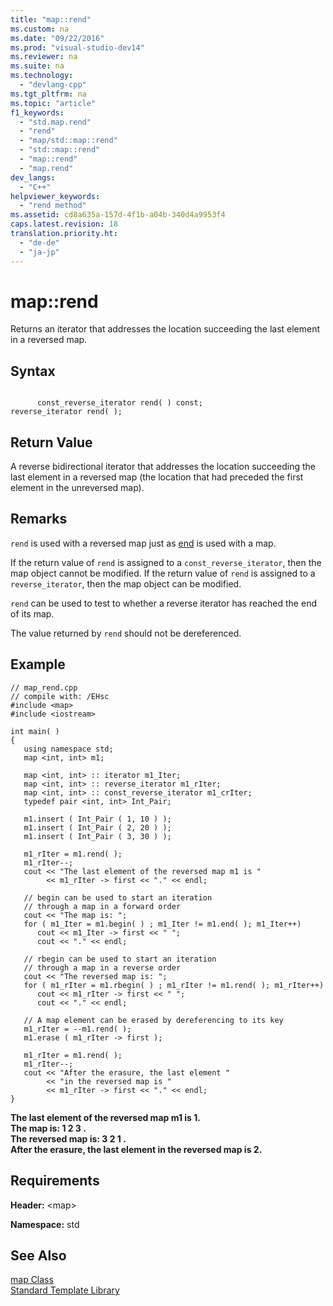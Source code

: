 ```yaml
---
title: "map::rend"
ms.custom: na
ms.date: "09/22/2016"
ms.prod: "visual-studio-dev14"
ms.reviewer: na
ms.suite: na
ms.technology: 
  - "devlang-cpp"
ms.tgt_pltfrm: na
ms.topic: "article"
f1_keywords: 
  - "std.map.rend"
  - "rend"
  - "map/std::map::rend"
  - "std::map::rend"
  - "map::rend"
  - "map.rend"
dev_langs: 
  - "C++"
helpviewer_keywords: 
  - "rend method"
ms.assetid: cd8a635a-157d-4f1b-a04b-340d4a9953f4
caps.latest.revision: 18
translation.priority.ht: 
  - "de-de"
  - "ja-jp"
---
```

# map::rend
Returns an iterator that addresses the location succeeding the last element in a reversed map.  
  
## Syntax  
  
```  
  
      const_reverse_iterator rend( ) const;   
reverse_iterator rend( );  
```  
  
## Return Value  
 A reverse bidirectional iterator that addresses the location succeeding the last element in a reversed map (the location that had preceded the first element in the unreversed map).  
  
## Remarks  
 `rend` is used with a reversed map just as [end](../vs140/map--end.md) is used with a map.  
  
 If the return value of `rend` is assigned to a `const_reverse_iterator`, then the map object cannot be modified. If the return value of `rend` is assigned to a `reverse_iterator`, then the map object can be modified.  
  
 `rend` can be used to test to whether a reverse iterator has reached the end of its map.  
  
 The value returned by `rend` should not be dereferenced.  
  
## Example  
  
```  
// map_rend.cpp  
// compile with: /EHsc  
#include <map>  
#include <iostream>  
  
int main( )  
{  
   using namespace std;  
   map <int, int> m1;  
  
   map <int, int> :: iterator m1_Iter;  
   map <int, int> :: reverse_iterator m1_rIter;  
   map <int, int> :: const_reverse_iterator m1_crIter;  
   typedef pair <int, int> Int_Pair;  
  
   m1.insert ( Int_Pair ( 1, 10 ) );  
   m1.insert ( Int_Pair ( 2, 20 ) );  
   m1.insert ( Int_Pair ( 3, 30 ) );  
  
   m1_rIter = m1.rend( );  
   m1_rIter--;  
   cout << "The last element of the reversed map m1 is "  
        << m1_rIter -> first << "." << endl;  
  
   // begin can be used to start an iteration   
   // through a map in a forward order  
   cout << "The map is: ";  
   for ( m1_Iter = m1.begin( ) ; m1_Iter != m1.end( ); m1_Iter++)  
      cout << m1_Iter -> first << " ";  
      cout << "." << endl;  
  
   // rbegin can be used to start an iteration   
   // through a map in a reverse order  
   cout << "The reversed map is: ";  
   for ( m1_rIter = m1.rbegin( ) ; m1_rIter != m1.rend( ); m1_rIter++)  
      cout << m1_rIter -> first << " ";  
      cout << "." << endl;  
  
   // A map element can be erased by dereferencing to its key   
   m1_rIter = --m1.rend( );  
   m1.erase ( m1_rIter -> first );  
  
   m1_rIter = m1.rend( );  
   m1_rIter--;  
   cout << "After the erasure, the last element "  
        << "in the reversed map is "  
        << m1_rIter -> first << "." << endl;  
}  
```  
  
 **The last element of the reversed map m1 is 1.**  
**The map is: 1 2 3 .**  
**The reversed map is: 3 2 1 .**  
**After the erasure, the last element in the reversed map is 2.**   
## Requirements  
 **Header:** \<map>  
  
 **Namespace:** std  
  
## See Also  
 [map Class](../vs140/map-class.md)   
 [Standard Template Library](../vs140/standard-template-library.md)